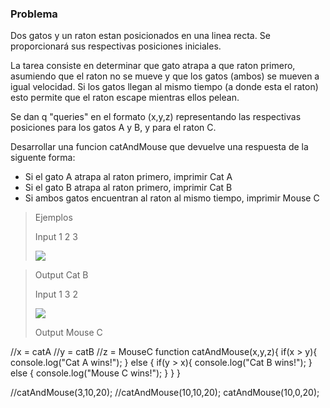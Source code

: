 
### Problema

Dos gatos y un raton estan posicionados en una linea recta. Se proporcionará sus respectivas posiciones iniciales. 

La tarea consiste en determinar que gato atrapa a que raton primero, asumiendo que el raton no se mueve y que los gatos (ambos) se mueven a igual velocidad. Si los gatos llegan al mismo tiempo (a donde esta el raton) esto permite que el raton escape mientras ellos pelean.

Se dan q "queries" en el formato (x,y,z) representando las respectivas posiciones para los gatos A y B, y para el raton C.

Desarrollar una funcion catAndMouse que devuelve una respuesta de la siguente forma:
* Si el gato A atrapa al raton primero, imprimir Cat A
* Si el gato B atrapa al raton primero, imprimir Cat B
* Si ambos gatos encuentran al raton al mismo tiempo, imprimir Mouse C

> Ejemplos 
> 
> Input 1 2 3
> 
> ![](https://s3.amazonaws.com/hr-challenge-images/0/1480434477-7418fccf34-cat.png)

> Output Cat B
>
> Input 1 3 2
> 
> ![](https://s3.amazonaws.com/hr-challenge-images/0/1480434557-601bef86ba-cat1.png)
> 
> Output Mouse C

//x = catA
//y = catB
//z = MouseC
function catAndMouse(x,y,z){
    if(x > y){
        console.log("Cat A wins!");
    } else {
        if(y > x){
            console.log("Cat B wins!");
        } else {
            console.log("Mouse C wins!");
        }
    }
}

//catAndMouse(3,10,20);
//catAndMouse(10,10,20);
catAndMouse(10,0,20);

